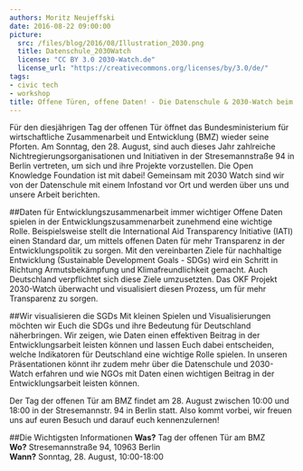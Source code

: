 ```yaml
---
authors: Moritz Neujeffski
date: 2016-08-22 09:00:00
picture:
  src: /files/blog/2016/08/Illustration_2030.png
  title: Datenschule_2030Watch
  license: "CC BY 3.0 2030-Watch.de"
  license_url: "https://creativecommons.org/licenses/by/3.0/de/"
tags:
- civic tech
- workshop
title: Offene Türen, offene Daten! - Die Datenschule & 2030-Watch beim Tag der offenen Tür am BMZ
---
```


Für den diesjährigen Tag der offenen Tür öffnet das Bundesministerium für wirtschaftliche Zusammenarbeit und Entwicklung (BMZ) wieder seine Pforten. Am Sonntag, den 28. August, sind auch dieses Jahr zahlreiche Nichtregierungsorganisationen und Initiativen in der Stresemannstraße 94 in Berlin vertreten, um sich und ihre Projekte vorzustellen. Die Open Knowledge Foundation ist mit dabei! Gemeinsam mit 2030 Watch sind wir von der Datenschule mit einem Infostand vor Ort und werden über uns und unsere Arbeit berichten.

##Daten für Entwicklungszusammenarbeit immer wichtiger
Offene Daten spielen in der Entwicklungszusammenarbeit zunehmend eine wichtige Rolle. Beispielsweise stellt die International Aid Transparency Initiative (IATI) einen Standard dar, um mittels offenen Daten für mehr Transparenz in der Entwicklungspolitik zu sorgen. Mit den vereinbarten Ziele für nachhaltige Entwicklung (Sustainable Development Goals - SDGs) wird ein Schritt in Richtung Armutsbekämpfung und Klimafreundlichkeit gemacht. Auch Deutschland verpflichtet sich diese Ziele umzusetzten. Das OKF Projekt 2030-Watch überwacht und visualisiert diesen Prozess, um für mehr Transparenz zu sorgen.

##Wir visualisieren die SGDs
Mit kleinen Spielen und Visualisierungen möchten wir Euch die SDGs und ihre Bedeutung für Deutschland näherbringen. Wir zeigen, wie Daten einen effektiven Beitrag in der Entwicklungsarbeit leisten können und lassen Euch dabei entscheiden, welche Indikatoren für Deutschland eine wichtige Rolle spielen. In unseren Präsentationen könnt ihr zudem mehr über die Datenschule und 2030-Watch erfahren und wie NGOs mit Daten einen wichtigen Beitrag in der Entwicklungsarbeit leisten können.
 
Der Tag der offenen Tür am BMZ findet am 28. August zwischen 10:00 und 18:00 in der  Stresemannstr. 94 in Berlin statt. Also kommt vorbei, wir freuen uns auf euren Besuch und darauf euch kennenzulernen!

##Die Wichtigsten Informationen
**Was?** Tag der offenen Tür am BMZ<br/>
**Wo?** Stresemannstraße 94, 10963 Berlin<br/>
**Wann?** Sonntag, 28. August, 10:00-18:00<br/>